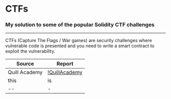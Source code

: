 # CTFs

### My solution to some of the popular Solidity CTF challenges
---
CTFs (Capture The Flags / War games) are security challenges where vulnerable code is presented and you need to write a smart contract to exploit the vulnerability.


| Source | Report |
-- | - 
|Quill Academy | [!QuillAcademy](QuillAcademy)
this | is | amazing | vbri
-- | - |-  |-

